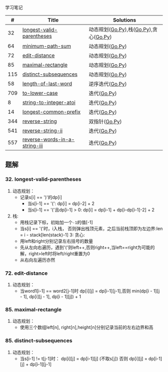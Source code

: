 学习笔记


|#|Title|Solutions|
|---|---|------|
|32|[longest-valid-parentheses](https://leetcode-cn.com/problems/longest-valid-parentheses) | 动态规划([Go](../Week_09/32/longest_valid_parentheses.go),[Py](../Week_09/32/longest_valid_parentheses.py)),栈([Go](../Week_09/32/longest_valid_parentheses2.go),[Py](../Week_09/32/longest_valid_parentheses2.py)),贪心([Go](../Week_09/32/longest_valid_parentheses3.go),[Py](../Week_09/32/longest_valid_parentheses3.py))|
|64|[minimum-path-sum](https://leetcode-cn.com/problems/minimum-path-sum) | 动态规划([Go](64/minimum_path_sum.go),[Py](64/minimum_path_sum.py))|
|72|[edit-distance](https://leetcode-cn.com/problems/edit-distance) | 动态规划([Go](72/edit_distance.go),[Py](72/edit_distance.py))|
|85|[maximal-rectangle](https://leetcode-cn.com/problems/maximal-rectangle) | 动态规划([Go](85/maximal_rectangle.go),[Py](85/maximal_rectangle.py))|
|115|[distinct-subsequences](https://leetcode-cn.com/problems/distinct-subsequences) | 动态规划([Go](115/distinct_subsequences.go),[Py](115/distinct_subsequences.py))|
|58|[length-of-last-word](https://leetcode-cn.com/problems/length-of-last-word) | 逆序迭代([Go](58/length_of_last_word.go),[Py](58/length_of_last_word.py))|
|709|[to-lower-case](https://leetcode-cn.com/problems/to-lower-case) | 迭代([Go](709/to_lower_case.go),[Py](709/to_lower_case.py))|
|8|[string-to-integer-atoi](https://leetcode-cn.com/problems/string-to-integer-atoi) | 迭代([Go](8/string_to_integer_atoi.go),[Py](8/string_to_integer_atoi.py))|
|14|[longest-common-prefix](https://leetcode-cn.com/problems/longest-common-prefix) | 迭代([Go](14/longest_common_prefix.go),[Py](14/longest_common_prefix.py))|
|344|[reverse-string](https://leetcode-cn.com/problems/reverse-string) | 双指针([Go](344/reverse_string.go),[Py](344/reverse_string.py))|
|541|[reverse-string-ii](https://leetcode-cn.com/problems/reverse-string-ii) | 迭代([Go](../Week_09/541/reverse_string_ii.go),[Py](../Week_09/541/reverse_string_ii.py))|
|557|[reverse-words-in-a-string-iii](https://leetcode-cn.com/problems/reverse-words-in-a-string-iii) | 迭代([Go](../Week_09/557/reverse_words_in_a_string_iii.go),[Py](../Week_09/557/reverse_words_in_a_string_iii.py))|



## 题解

### 32. longest-valid-parentheses

1. 动态规划：
    - 记录s[i] == ')'的dp[i]
      - 当s[i-1] == '(': dp[i] = dp[i-2] + 2
      - 当s[i-1] == '('且dp[i-1] > 0: dp[i] = dp[i-1] + dp[i-dp[i-1]-2] + 2
2. 栈: 
    - 用栈记录下标，初始加一个`-1`的值[-1]
    - 当s[i] == '('时，i入栈， 否则弹出栈顶元素，之后当前栈顶即为左边界:len = i - stack[len(stack)-1]
3: 贪心:
    - 用left和right分别记录左右括号的数量
    - 先从左向右遍历，遇到'('则left++,否则right++,当left==right为可能的解，right>left时将left/right重置为0
    - 从右向左遍历亦然
    
### 72. edit-distance

1. 动态规划：
    - 当word1[i-1] == word2[j-1]时 dp[i][j] = dp[i-1][j-1],否则 min(dp[i - 1][j - 1], dp[i][j - 1], dp[i - 1][j]) + 1
    
### 85. maximal-rectangle

1. 动态规划：
    - 使用三个数组left[n], right[n],height[n]分别记录当前的左右边界和高
    
### 85. distinct-subsequences

1. 动态规划：
    - 当s[i-1] != t[j-1]时： dp[i][j] = dp[i-1][j] (不取s[j]) 否则 dp[i][j] = dp[i-1][j] + dp[i-1][j-1]